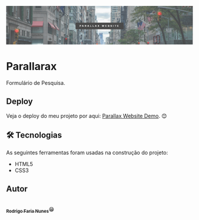 ![Logo](./img/capa-readme.png)


# Parallarax 

Formulário de Pesquisa.


## Deploy
Veja o deploy do meu projeto por aqui: <a href="https://rodrigo-fn.github.io/paralax/" target="_blank">Parallax Website Demo</a>. 😊


## 🛠 Tecnologias

As seguintes ferramentas foram usadas na construção do projeto:

- HTML5
- CSS3


## Autor
<img style="border-radius: 50%;" src="https://avatars.githubusercontent.com/u/107443321?s=400&u=a527a233645765073738a7fae564f3b2b637ea57&v=4" width="150px;" alt=""/>
<br />
 <a href="https://github.com/Rodrigo-FN" title=""><sub><b>Rodrigo Faria Nunes</b></sub></a>😁</a>
